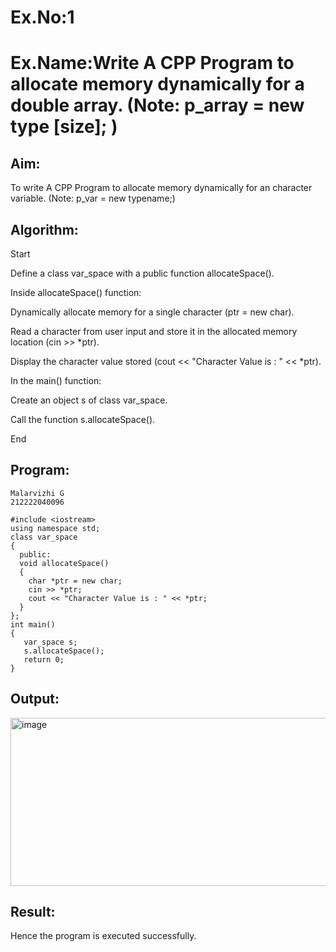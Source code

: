 # Ex.No:1
# Ex.Name:Write A CPP Program to allocate memory dynamically for a double array. (Note: p_array = new type [size]; )
## Aim:
To write A CPP Program to allocate memory dynamically for an character variable. (Note: p_var = new typename;)


## Algorithm:
Start

Define a class var_space with a public function allocateSpace().

Inside allocateSpace() function:

Dynamically allocate memory for a single character (ptr = new char).

Read a character from user input and store it in the allocated memory location (cin >> *ptr).

Display the character value stored (cout << "Character Value is : " << *ptr).

In the main() function:

Create an object s of class var_space.

Call the function s.allocateSpace().

End




## Program:
```
Malarvizhi G
212222040096
```
```
#include <iostream>
using namespace std; 
class var_space
{
  public:
  void allocateSpace()
  {
    char *ptr = new char;
    cin >> *ptr;
    cout << "Character Value is : " << *ptr;
  }
};
int main()
{
   var_space s;
   s.allocateSpace();
   return 0;
}
```


## Output:
<img width="1329" height="269" alt="image" src="https://github.com/user-attachments/assets/e65c2d88-9b0f-49ef-9d15-b48c31fef6da" />



## Result:
Hence the program is executed successfully.
